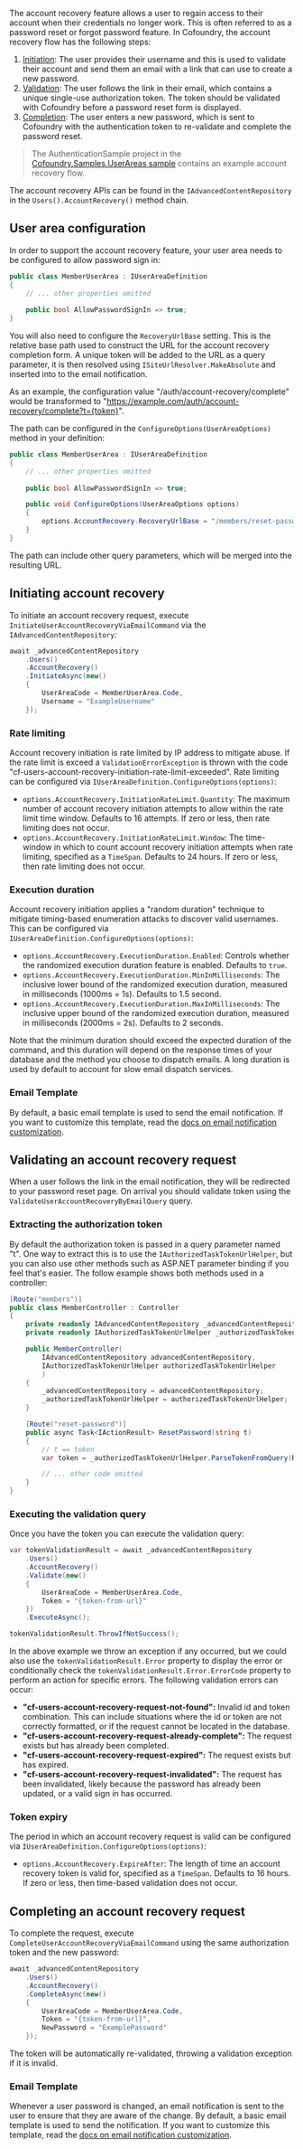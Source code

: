 The account recovery feature allows a user to regain access to their account when their credentials no longer work. This is often referred to as a password reset or forgot password feature. In Cofoundry, the account recovery flow has the following steps:

1. [Initiation](#initiating-account-recovery): The user provides their username and this is used to validate their account and send them an email with a link that can use to create a new password.
2. [Validation](#validating-an-account-recovery-request): The user follows the link in their email, which contains a unique single-use authorization token. The token should be validated with Cofoundry before a password reset form is displayed.
3. [Completion](#completing-an-account-recovery-request): The user enters a new password, which is sent to Cofoundry with the authentication token to re-validate and complete the password reset.

> The AuthenticationSample project in the [Cofoundry.Samples.UserAreas sample](https://github.com/cofoundry-cms/Cofoundry.Samples.UserAreas) contains an example account recovery flow.

The account recovery APIs can be found in the `IAdvancedContentRepository` in the `Users().AccountRecovery()` method chain.

## User area configuration

In order to support the account recovery feature, your user area needs to be configured to allow password sign in: 

```csharp
public class MemberUserArea : IUserAreaDefinition
{
    // ... other properties omitted
    
    public bool AllowPasswordSignIn => true;
}
```

You will also need to configure the `RecoveryUrlBase` setting. This is the relative base path used to construct the URL for the account recovery completion form. A unique token will be added to the URL as a query parameter, it is then resolved using `ISiteUrlResolver.MakeAbsolute` and inserted into to the email notification.

As an example, the configuration value "/auth/account-recovery/complete" would be transformed to "https://example.com/auth/account-recovery/complete?t={token}".

The path can be configured in the `ConfigureOptions(UserAreaOptions)` method in your definition:

```csharp
public class MemberUserArea : IUserAreaDefinition
{
    // ... other properties omitted
    
    public bool AllowPasswordSignIn => true;

    public void ConfigureOptions(UserAreaOptions options)
    {
        options.AccountRecovery.RecoveryUrlBase = "/members/reset-password";
    }
}
```

The path can include other query parameters, which will be merged into the resulting URL.

## Initiating account recovery

To initiate an account recovery request, execute `InitiateUserAccountRecoveryViaEmailCommand` via the `IAdvancedContentRepository`:

```csharp
await _advancedContentRepository
    .Users()
    .AccountRecovery()
    .InitiateAsync(new()
    {
        UserAreaCode = MemberUserArea.Code,
        Username = "ExampleUsername"
    });
```

### Rate limiting

Account recovery initiation is rate limited by IP address to mitigate abuse. If the rate limit is exceed a `ValidationErrorException` is thrown with the code "cf-users-account-recovery-initiation-rate-limit-exceeded". Rate limiting can be configured via `IUserAreaDefinition.ConfigureOptions(options)`:

- `options.AccountRecovery.InitiationRateLimit.Quantity`: The maximum number of account recovery initiation attempts to allow within the rate limit time window. Defaults to 16 attempts. If zero or less, then rate limiting does not occur.
- `options.AccountRecovery.InitiationRateLimit.Window`: The time-window in which to count account recovery initiation attempts when rate limiting, specified as a `TimeSpan`. Defaults to 24 hours. If zero or less, then rate limiting does not occur.

### Execution duration

Account recovery initiation applies a "random duration" technique to mitigate timing-based enumeration attacks to discover valid usernames. This can be configured via `IUserAreaDefinition.ConfigureOptions(options)`:

- `options.AccountRecovery.ExecutionDuration.Enabled`: Controls whether the randomized execution duration feature is enabled. Defaults to `true`.
- `options.AccountRecovery.ExecutionDuration.MinInMilliseconds`: The inclusive lower bound of the randomized execution duration, measured in milliseconds (1000ms = 1s). Defaults to 1.5 second.
- `options.AccountRecovery.ExecutionDuration.MaxInMilliseconds`: The inclusive upper bound of the randomized execution duration, measured in milliseconds (2000ms = 2s). Defaults to 2 seconds.

Note that the minimum duration should exceed the expected duration of the command, and this duration will depend on the response times of your database and the method you choose to dispatch emails. A long duration is used by default to account for slow email dispatch services.

### Email Template

By default, a basic email template is used to send the email notification. If you want to customize this template, read the [docs on email notification customization](/user-areas/configuration/email-notification-customization).

## Validating an account recovery request

When a user follows the link in the email notification, they will be redirected to your password reset page. On arrival you should validate token using the `ValidateUserAccountRecoveryByEmailQuery` query.

### Extracting the authorization token 

By default the authorization token is passed in a query parameter named "t". One way to extract this is to use the `IAuthorizedTaskTokenUrlHelper`, but you can also use other methods such as ASP.NET parameter binding if you feel that's easier. The follow example shows both methods used in a controller:

```csharp
[Route("members")]
public class MemberController : Controller
{
    private readonly IAdvancedContentRepository _advancedContentRepository;
    private readonly IAuthorizedTaskTokenUrlHelper _authorizedTaskTokenUrlHelper;

    public MemberController(
        IAdvancedContentRepository advancedContentRepository,
        IAuthorizedTaskTokenUrlHelper authorizedTaskTokenUrlHelper
        )
    {
        _advancedContentRepository = advancedContentRepository;
        _authorizedTaskTokenUrlHelper = authorizedTaskTokenUrlHelper;
    }

    [Route("reset-password")]
    public async Task<IActionResult> ResetPassword(string t)
    {
        // t == token
        var token = _authorizedTaskTokenUrlHelper.ParseTokenFromQuery(Request.Query);

        // ... other code omitted
    }
}
```

### Executing the validation query

Once you have the token you can execute the validation query:

```csharp
var tokenValidationResult = await _advancedContentRepository
    .Users()
    .AccountRecovery()
    .Validate(new()
    {
        UserAreaCode = MemberUserArea.Code,
        Token = "{token-from-url}"
    })
    .ExecuteAsync();

tokenValidationResult.ThrowIfNotSuccess();
```

In the above example we throw an exception if any occurred, but we could also use the `tokenValidationResult.Error` property to display the error or conditionally check the `tokenValidationResult.Error.ErrorCode` property to perform an action for specific errors. The following validation errors can occur:

- **"cf-users-account-recovery-request-not-found":** Invalid id and token combination. This can include situations where the id or token are not correctly formatted, or if the request cannot be located in the database.
- **"cf-users-account-recovery-request-already-complete":** The request exists but has already been completed.
- **"cf-users-account-recovery-request-expired":** The request exists but has expired.
- **"cf-users-account-recovery-request-invalidated":** The request has been invalidated, likely because the password has already been updated, or a valid sign in has occurred.

### Token expiry

The period in which an account recovery request is valid can be configured via `IUserAreaDefinition.ConfigureOptions(options)`:

- `options.AccountRecovery.ExpireAfter`: The length of time an account recovery token is valid for, specified as a `TimeSpan`. Defaults to 16 hours. If zero or less, then time-based validation does not occur.

## Completing an account recovery request

To complete the request, execute `CompleteUserAccountRecoveryViaEmailCommand` using the same authorization token and the new password:

```csharp
await _advancedContentRepository
    .Users()
    .AccountRecovery()
    .CompleteAsync(new()
    {
        UserAreaCode = MemberUserArea.Code,
        Token = "{token-from-url}",
        NewPassword = "ExamplePassword"
    });
```

The token will be automatically re-validated, throwing a validation exception if it is invalid.

### Email Template

Whenever a user password is changed, an email notification is sent to the user to ensure that they are aware of the change. By default, a basic email template is used to send the notification. If you want to customize this template, read the [docs on email notification customization](/user-areas/configuration/email-notification-customization).
